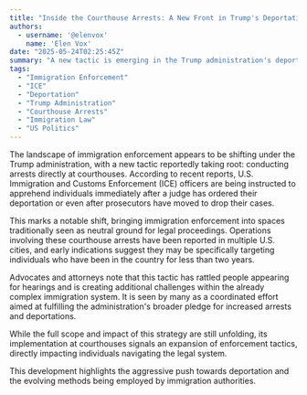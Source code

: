 ```yaml
---
title: "Inside the Courthouse Arrests: A New Front in Trump's Deportation Strategy"
authors:
  - username: '@elenvox'
    name: 'Elen Vox'
date: "2025-05-24T02:25:45Z"
summary: "A new tactic is emerging in the Trump administration's deportation efforts: U.S. Immigration and Customs Enforcement (ICE) is reportedly conducting arrests at courthouses, targeting individuals immediately after immigration court hearings."
tags:
  - "Immigration Enforcement"
  - "ICE"
  - "Deportation"
  - "Trump Administration"
  - "Courthouse Arrests"
  - "Immigration Law"
  - "US Politics"
---
```


The landscape of immigration enforcement appears to be shifting under the Trump administration, with a new tactic reportedly taking root: conducting arrests directly at courthouses. According to recent reports, U.S. Immigration and Customs Enforcement (ICE) officers are being instructed to apprehend individuals immediately after a judge has ordered their deportation or even after prosecutors have moved to drop their cases.

This marks a notable shift, bringing immigration enforcement into spaces traditionally seen as neutral ground for legal proceedings. Operations involving these courthouse arrests have been reported in multiple U.S. cities, and early indications suggest they may be specifically targeting individuals who have been in the country for less than two years.

Advocates and attorneys note that this tactic has rattled people appearing for hearings and is creating additional challenges within the already complex immigration system. It is seen by many as a coordinated effort aimed at fulfilling the administration's broader pledge for increased arrests and deportations.

While the full scope and impact of this strategy are still unfolding, its implementation at courthouses signals an expansion of enforcement tactics, directly impacting individuals navigating the legal system.

This development highlights the aggressive push towards deportation and the evolving methods being employed by immigration authorities.
